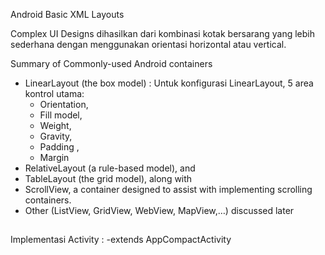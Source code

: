 Android Basic XML Layouts

Complex UI Designs dihasilkan dari kombinasi kotak bersarang yang lebih sederhana dengan menggunakan orientasi horizontal atau vertical.

Summary of Commonly-used Android containers  
- LinearLayout (the box model) :
	Untuk konfigurasi LinearLayout, 5 area kontrol utama: 
	- Orientation, 
	- Fill model, 
	- Weight, 
	- Gravity, 
	- Padding , 
	- Margin
- RelativeLayout (a rule-based model), and 
- TableLayout (the grid model), along with 
- ScrollView, a container designed to assist with implementing scrolling containers. 
- Other (ListView, GridView, WebView, MapView,…) discussed later

##
Implementasi Activity : 
	-extends AppCompactActivity
